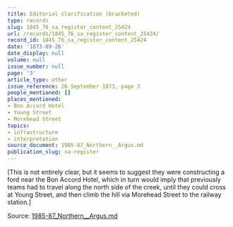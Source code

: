```yaml
---
title: Editorial clarification (bracketed)
type: records
slug: 1845_76_sa_register_content_25424
url: /records/1845_76_sa_register_content_25424/
record_id: 1845_76_sa_register_content_25424
date: '1873-09-26'
date_display: null
volume: null
issue_number: null
page: '3'
article_type: other
issue_reference: 26 September 1873, page 3
people_mentioned: []
places_mentioned:
- Bon Accord Hotel
- Young Street
- Morehead Street
topics:
- infrastructure
- interpretation
source_document: 1985-87_Northern__Argus.md
publication_slug: sa-register
---
```


[This is not entirely clear, but it seems to suggest they were constructing a ford near the Bon Accord Hotel, which in turn would imply that previously teams had to travel along the north side of the creek, until they could cross at Young Street, and then climb the hill via Morehead Street to the railway station.]

Source: [1985-87_Northern__Argus.md](/downloads/markdown/1985-87_Northern__Argus.md)
